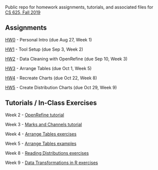 Public repo for homework assignments, tutorials, and associated files for [CS 625, Fall 2019](https://www.cs.odu.edu/~mweigle/CS625-F19)

## Assignments

[HW0](HW0.md) - Personal Intro (due Aug 27, Week 1) 

[HW1](HW1.md) - Tool Setup (due Sep 3, Week 2)

[HW2](HW2.md) - Data Cleaning with OpenRefine (due Sep 10, Week 3) 

[HW3](HW3.md) - Arrange Tables (due Oct 1, Week 5)

[HW4](HW4.md) - Recreate Charts (due Oct 22, Week 8)

[HW5](HW5.md) - Create Distribution Charts (due Oct 29, Week 9)


## Tutorials / In-Class Exercises

Week 2 - [OpenRefine tutorial](Wk2-OpenRefine-tutorial.md)

Week 3 - [Marks and Channels tutorial](Wk3-Marks-Channels-tutorial.md)

Week 4 - [Arrange Tables exercises](Wk4-Arrange-Tables-football.md)

Week 5 - [Arrange Tables examples](Wk5-Arrange-Tables-examples.md)

Week 8 - [Reading Distributions exercises](Wk8-Reading-Distributions.md)

Week 9 - [Data Transformations in R exercises](Wk9-Data-Transformations.md)
